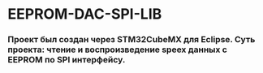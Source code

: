 # EEPROM-DAC-SPI-LIB
### Проект был создан через STM32CubeMX для Eclipse. Суть проекта: чтение и воспроизведение speex данных с EEPROM по SPI интерфейсу.
